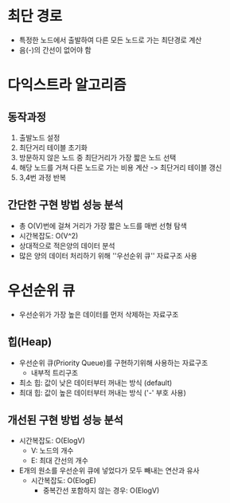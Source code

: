 

# 최단 경로

- 특정한 노드에서 출발하여 다른 모든 노드로 가는 최단경로 계산
- 음(-)의 간선이 없어야 함

# 다익스트라 알고리즘

## 동작과정

1. 출발노드 설정
2. 최단거리 테이블 초기화
3. 방문하지 않은 노드 중 최단거리가 가장 짧은 노드 선택
4. 해당 노드를 거쳐 다른 노드로 가는 비용 계산 -> 최단거리 테이블 갱신
5. 3,4번 과정 반복

## 간단한 구현 방법 성능 분석

- 총 O(V)번에 걸쳐 거리가 가장 짧은 노드를 매번 선형 탐색
- 시간복잡도: O(V^2)
- 상대적으로 적은양의 데이터 분석
- 많은 양의 데이터 처리하기 위해 ''우선순위 큐'' 자료구조 사용

# 우선순위 큐

- 우선순위가 가장 높은 데이터를 먼저 삭제하는 자료구조

## 힙(Heap)

- 우선순위 큐(Priority Queue)를 구현하기위해 사용하는 자료구조
  - 내부적 트리구조
- 최소 힙: 값이 낮은 데이터부터 꺼내는 방식 (default)
- 최대 힙: 값이 높은 데이터부터 꺼내는 방식 ('-' 부호 사용)

## 개선된 구현 방법 성능 분석

- 시간복잡도: O(ElogV)
  - V: 노드의 개수
  - E: 최대 간선의 개수
- E개의 원소를 우선순위 큐에 넣었다가 모두 빼내는 연산과 유사
  - 시간복잡도: O(ElogE)
    - 중복간선 포함하지 않는 경우: O(ElogV)